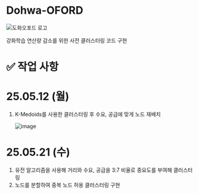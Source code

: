 # Dohwa-OFORD

![도화오포드 로고](https://github.com/user-attachments/assets/dca41e5b-5bb4-4e19-bc52-766451dbccd6)

강화학습 연산량 감소를 위한 사전 클러스터링 코드 구현

# ✅ 작업 사항
# 25.05.12 (월)
1. K-Medoids를 사용한 클러스터링 후 수요, 공급에 맞게 노드 재배치
   
   ![image](https://github.com/user-attachments/assets/3c96abbc-89c6-4592-9c8d-2cef288fbe1b)


# 25.05.21 (수)
1. 유전 알고리즘을 사용해 거리와 수요, 공급을 3:7 비율로 중요도를 부여해 클러스터링
2. 노드를 분할하여 중복 노드 허용 클러스터링 구현
